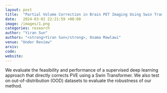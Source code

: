 ```yaml
---
layout: post
title:  "Partial Volume Correction in Brain PET Imaging Using Swin Transformer"
date:   2024-03-01 22:21:59 +00:00
image: /images/1.png
categories: research
author: "Yiran Sun"
authors: "<strong>Yiran Sun</strong>, Osama Mawlawi"
venue: "Under Review"
arxiv: 
code: 
website: 
---
```

We evaluate the feasibility and performance of a supervised deep learning approach that directly corrects PVE using a Swin Transformer. We also test on out-of-distribution (OOD) datasets to evaluate the robustness of our method.
